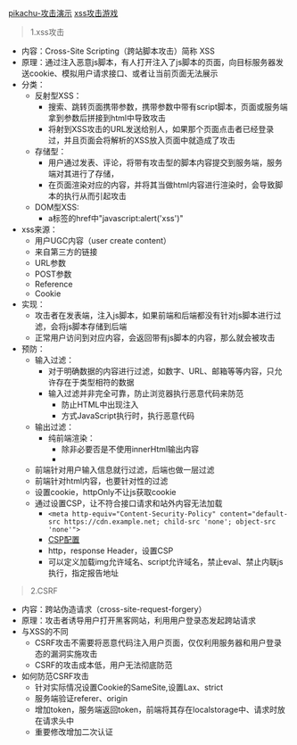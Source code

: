 
[pikachu-攻击演示](https://github.com/zhuifengshaonianhanlu/pikachu)
[xss攻击游戏](http://prompt.ml/0)

> 1.xss攻击

* 内容：Cross-Site Scripting（跨站脚本攻击）简称 XSS
* 原理：通过注入恶意js脚本，有人打开注入了js脚本的页面，向目标服务器发送cookie、模拟用户请求接口、或者让当前页面无法展示
* 分类：
    * 反射型XSS：
        * 搜索、跳转页面携带参数，携带参数中带有script脚本，页面或服务端拿到参数后拼接到html中导致攻击
        * 将射到XSS攻击的URL发送给别人，如果那个页面点击者已经登录过，并且页面会将解析的XSS放入页面中就造成了攻击
    * 存储型：
        * 用户通过发表、评论，将带有攻击型的脚本内容提交到服务端，服务端对其进行了存储，
        * 在页面渲染对应的内容，并将其当做html内容进行渲染时，会导致脚本的执行从而引起攻击
    * DOM型XSS:
        * a标签的href中"javascript:alert('xss')"
* xss来源：
    * 用户UGC内容（user create content）
    * 来自第三方的链接
    * URL参数
    * POST参数
    * Reference
    * Cookie
* 实现：
    * 攻击者在发表端，注入js脚本，如果前端和后端都没有针对js脚本进行过滤，会将js脚本存储到后端
    * 正常用户访问到对应内容，会返回带有js脚本的内容，那么就会被攻击
* 预防：
    * 输入过滤：
        * 对于明确数据的内容进行过滤，如数字、URL、邮箱等等内容，只允许存在于类型相符的数据
        * 输入过滤并非完全可靠，防止浏览器执行恶意代码来防范
            * 防止HTML中出现注入
            * 方式JavaScript执行时，执行恶意代码
    * 输出过滤：
        * 纯前端渲染：
            * 除非必要否是不使用innerHtml输出内容
            * 
    * 前端针对用户输入信息就行过滤，后端也做一层过滤
    * 前端针对html内容，也要针对性的过滤
    * 设置cookie，httpOnly不让js获取cookie
    * 通过设置CSP，让不符合接口请求和站外内容无法加载
        * `<meta http-equiv="Content-Security-Policy" content="default-src https://cdn.example.net; child-src 'none'; object-src 'none'">`
        * [CSP配置](https://developer.mozilla.org/zh-CN/docs/Web/HTTP/CSP)
        * http，response Header，设置CSP
        * 可以定义加载img允许域名、script允许域名，禁止eval、禁止内联js执行，指定报告地址


> 2.CSRF

* 内容：跨站伪造请求（cross-site-request-forgery）
* 原理：攻击者诱导用户打开黑客网站，利用用户登录态发起跨站请求
* 与XSS的不同
    * CSRF攻击不需要将恶意代码注入用户页面，仅仅利用服务器和用户登录态的漏洞实施攻击
    * CSRF的攻击成本低，用户无法彻底防范
* 如何防范CSRF攻击
    * 针对实际情况设置Cookie的SameSite,设置Lax、strict
    * 服务端验证referer、origin
    * 增加token，服务端返回token，前端将其存在localstorage中、请求时放在请求头中
    * 重要修改增加二次认证
